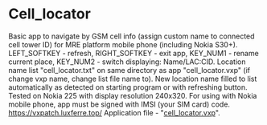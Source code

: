 # Cell_locator
Basic app to navigate by GSM cell info (assign custom name to connected cell tower ID) for MRE platform mobile phone (including Nokia S30+). LEFT_SOFTKEY - refresh, RIGHT_SOFTKEY - exit app, KEY_NUM1 - rename current place, KEY_NUM2 - switch displaying: Name/LAC:CID. Location name list "cell_locator.txt" on same directory as app "cell_locator.vxp" (if change vxp name, change list file name to). New location name filled to list automatically as detected on starting program or with refreshing button. Tested on Nokia 225 with display resolution 240x320. For using with Nokia mobile phone, app must be signed with IMSI (your SIM card) code.
https://vxpatch.luxferre.top/
Application file - "[cell_locator.vxp](https://github.com/RDZDX/cell_locator/blob/main/cell_locator.vxp?raw=true)".
